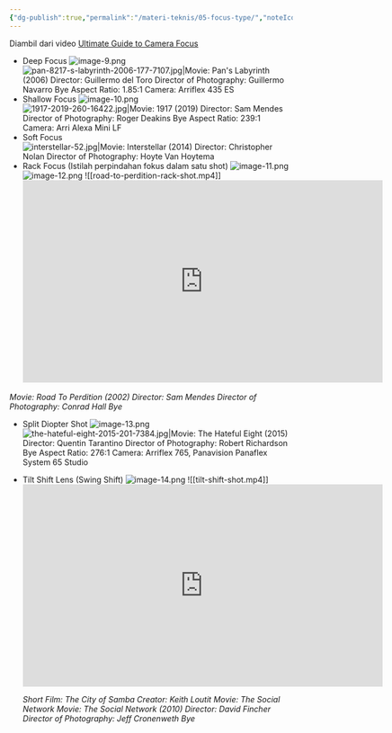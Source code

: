 ```yaml
---
{"dg-publish":true,"permalink":"/materi-teknis/05-focus-type/","noteIcon":"","created":"2025-10-21T17:06:35.180+07:00","updated":"2025-10-18T14:28:14.000+07:00"}
---
```


Diambil dari video [Ultimate Guide to Camera Focus](https://youtu.be/ZGNUqNFfD8M?si=0DOO5xbe0ePZzcF_)
- Deep Focus
![image-9.png](/img/user/Materi%20Teknis/attachments/image-9.png)
![pan-8217-s-labyrinth-2006-177-7107.jpg|Movie: Pan's Labyrinth (2006) Director: Guillermo del Toro Director of Photography: Guillermo Navarro Bye Aspect Ratio: 1.85:1 Camera: Arriflex 435 ES](/img/user/Materi%20Teknis/attachments/pan-8217-s-labyrinth-2006-177-7107.jpg)
- Shallow Focus
![image-10.png](/img/user/Materi%20Teknis/attachments/image-10.png)
![1917-2019-260-16422.jpg|Movie: 1917 (2019) Director: Sam Mendes Director of Photography: Roger Deakins Bye Aspect Ratio: 239:1 Camera: Arri Alexa Mini LF](/img/user/Materi%20Teknis/attachments/1917-2019-260-16422.jpg)
- Soft Focus
![interstellar-52.jpg|Movie: Interstellar (2014) Director: Christopher Nolan Director of Photography: Hoyte Van Hoytema](/img/user/Materi%20Teknis/attachments/interstellar-52.jpg)
- Rack Focus (Istilah perpindahan fokus dalam satu shot)
![image-11.png](/img/user/Materi%20Teknis/attachments/image-11.png)
![image-12.png](/img/user/Materi%20Teknis/attachments/image-12.png)
![[road-to-perdition-rack-shot.mp4]]<iframe width="640" height="360" frameborder="0" src="https://mega.nz/embed/Uu9RDDZA#QtGB2oOM_pQcYS2tophMVmLKgDoXfbNJ9CTWoXRtbNk" allowfullscreen ></iframe>

*Movie: Road To Perdition (2002) Director: Sam Mendes Director of Photography: Conrad Hall Bye* 
- Split Diopter Shot
![image-13.png](/img/user/Materi%20Teknis/attachments/image-13.png)
![the-hateful-eight-2015-201-7384.jpg|Movie: The Hateful Eight (2015) Director: Quentin Tarantino Director of Photography: Robert Richardson Bye Aspect Ratio: 276:1 Camera: Arriflex 765, Panavision Panaflex System 65 Studio](/img/user/Materi%20Teknis/attachments/the-hateful-eight-2015-201-7384.jpg)
- Tilt Shift Lens (Swing Shift)
![image-14.png](/img/user/Materi%20Teknis/attachments/image-14.png)
![[tilt-shift-shot.mp4]]<iframe width="640" height="360" frameborder="0" src="https://mega.nz/embed/pmNVHAyK#ONsmwyn5uWF4g0kiQT5L2Dre1ojOA2UE3kuoiqeZkB0" allowfullscreen ></iframe>

	*Short Film: The City of Samba Creator: Keith Loutit Movie: The Social Network Movie: The Social Network (2010) Director: David Fincher Director of Photography: Jeff Cronenweth Bye*